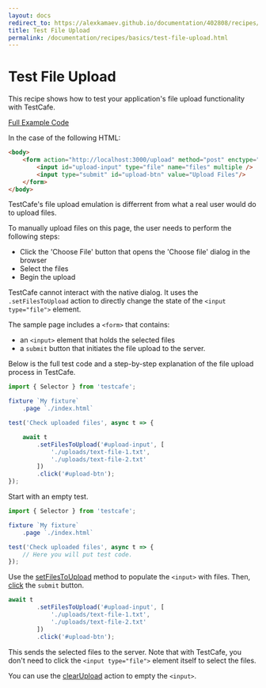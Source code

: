 ```yaml
---
layout: docs
redirect_to: https://alexkamaev.github.io/documentation/402808/recipes/basics/test-file-upload
title: Test File Upload
permalink: /documentation/recipes/basics/test-file-upload.html
---
```

# Test File Upload

This recipe shows how to test your application's file upload functionality with TestCafe.

[Full Example Code](https://github.com/DevExpress/testcafe-examples/tree/master/examples/upload-files)

In the case of the following HTML:

```html
<body>
    <form action="http://localhost:3000/upload" method="post" enctype="multipart/form-data">
        <input id="upload-input" type="file" name="files" multiple />
        <input type="submit" id="upload-btn" value="Upload Files"/>
    </form>
</body>
```

TestCafe's file upload emulation is differrent from what a real user would do to upload files.

To manually upload files on this page, the user needs to perform the following steps:

* Click the 'Choose File' button that opens the 'Choose file' dialog in the browser
* Select the files
* Begin the upload

TestCafe cannot interact with the native dialog. It uses the `.setFilesToUpload` action to directly change the state of the `<input type="file">` element.

The sample page includes a `<form>` that contains:

* an `<input>` element that holds the selected files
* a `submit` button that initiates the file upload to the server.

Below is the full test code and a step-by-step explanation of the file upload process in TestCafe.

```js
import { Selector } from 'testcafe';

fixture `My fixture`
    .page `./index.html`

test('Check uploaded files', async t => {

    await t
        .setFilesToUpload('#upload-input', [
            './uploads/text-file-1.txt',
            './uploads/text-file-2.txt'
        ])
        .click('#upload-btn');
});
```

Start with an empty test.

```js
import { Selector } from 'testcafe';

fixture `My fixture`
    .page `./index.html`

test('Check uploaded files', async t => {
    // Here you will put test code.
});
```

Use the [setFilesToUpload](../../reference/test-api/testcontroller/setfilestoupload.md) method to populate the `<input>` with files. Then, [click](../../reference/test-api/testcontroller/click.md) the `submit` button.

```js
await t
        .setFilesToUpload('#upload-input', [
            './uploads/text-file-1.txt',
            './uploads/text-file-2.txt'
        ])
        .click('#upload-btn');
```

This sends the selected files to the server. Note that with TestCafe, you don't need to click the `<input type="file">` element itself to select the files.

You can use the [clearUpload](../../reference/test-api/testcontroller/clearupload.md) action to empty the `<input>`.
